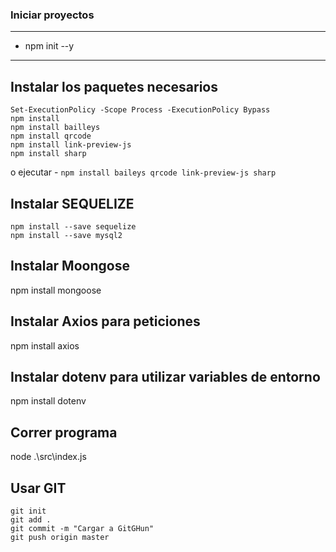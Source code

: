 ### Iniciar proyectos
***
* npm init --y
***
## Instalar los paquetes necesarios
```
Set-ExecutionPolicy -Scope Process -ExecutionPolicy Bypass
npm install
npm install bailleys
npm install qrcode
npm install link-preview-js
npm install sharp
```
o ejecutar - `npm install baileys qrcode link-preview-js sharp`

## Instalar SEQUELIZE
```
npm install --save sequelize
npm install --save mysql2
```
## Instalar Moongose
npm install mongoose

## Instalar Axios para peticiones
npm install axios

## Instalar dotenv para utilizar variables de entorno
npm install dotenv

## Correr programa
node .\src\index.js

## Usar GIT
```
git init
git add .
git commit -m "Cargar a GitGHun"
git push origin master
```